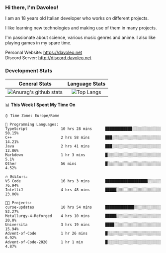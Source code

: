 ### Hi there, I'm Davoleo!

I am an 18 years old Italian developer who works on different projects.

I like learning new technologies and making use of them in many projects.

I'm passionate about science, various music genres and anime.
I also like playing games in my spare time.

Personal Website: https://davoleo.net <br>
Discord Server: http://discord.davoleo.net

### Development Stats

General Stats             |  Language Stats
:-------------------------:|:-------------------------:
![Anurag's github stats](https://github-readme-stats.vercel.app/api?username=Davoleo&count_private=true&show_icons=true&theme=tokyonight)  |  ![Top Langs](https://github-readme-stats.vercel.app/api/top-langs/?username=Davoleo&theme=tokyonight&layout=compact)



<!--START_SECTION:waka-->
📊 **This Week I Spent My Time On** 

```text
⌚︎ Time Zone: Europe/Rome

💬 Programming Languages: 
TypeScript               10 hrs 28 mins      ████████████░░░░░░░░░░░░░   50.15% 
C++                      2 hrs 58 mins       ███░░░░░░░░░░░░░░░░░░░░░░   14.21% 
Java                     2 hrs 41 mins       ███░░░░░░░░░░░░░░░░░░░░░░   12.86% 
Markdown                 1 hr 3 mins         █░░░░░░░░░░░░░░░░░░░░░░░░   5.1% 
Other                    56 mins             █░░░░░░░░░░░░░░░░░░░░░░░░   4.52%

🔥 Editors: 
VS Code                  16 hrs 3 mins       ███████████████████░░░░░░   76.94% 
IntelliJ                 4 hrs 48 mins       █████░░░░░░░░░░░░░░░░░░░░   23.06%

🐱‍💻 Projects: 
curse-updates            10 hrs 54 mins      █████████████░░░░░░░░░░░░   52.27% 
Metallurgy-4-Reforged    4 hrs 10 mins       █████░░░░░░░░░░░░░░░░░░░░   20.0% 
Universita               3 hrs 19 mins       ████░░░░░░░░░░░░░░░░░░░░░   15.94% 
Advent-of-Code           1 hr 26 mins        █░░░░░░░░░░░░░░░░░░░░░░░░   6.92% 
Advent-of-Code-2020      1 hr 1 min          █░░░░░░░░░░░░░░░░░░░░░░░░   4.87%

```


<!--END_SECTION:waka-->

<!--
**Davoleo/Davoleo** is a ✨ _special_ ✨ repository because its `README.md` (this file) appears on your GitHub profile.

https://gist.github.com/Davoleo/43516c64c8169e24dc2571c34713863b

Here are some ideas to get you started:

- 🔭 I’m currently working on ...
- 🌱 I’m currently learning ...
- 👯 I’m looking to collaborate on ...
- 🤔 I’m looking for help with ...
- 💬 Ask me about ...
- 📫 How to reach me: ...
- 😄 Pronouns: ...
- ⚡ Fun fact: ...
-->

